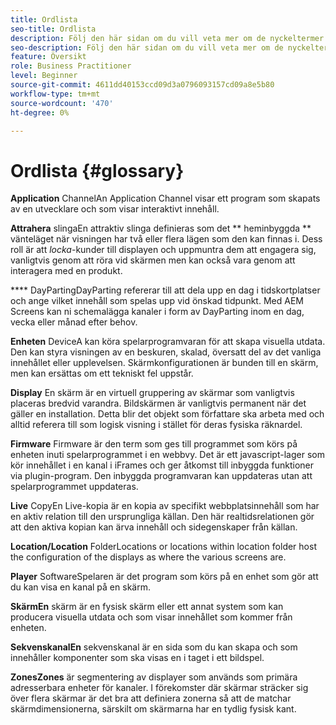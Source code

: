 ```yaml
---
title: Ordlista
seo-title: Ordlista
description: Följ den här sidan om du vill veta mer om de nyckeltermer som är associerade med AEM Screens.
seo-description: Följ den här sidan om du vill veta mer om de nyckeltermer som är associerade med AEM Screens.
feature: Översikt
role: Business Practitioner
level: Beginner
source-git-commit: 4611dd40153ccd09d3a0796093157cd09a8e5b80
workflow-type: tm+mt
source-wordcount: '470'
ht-degree: 0%

---
```



# Ordlista {#glossary}

**Application** ChannelAn Application Channel visar ett program som skapats av en utvecklare och som visar interaktivt innehåll.

**Attrahera** slingaEn attraktiv slinga definieras som det  ** heminbyggda  ** vänteläget när visningen har två eller flera lägen som den kan finnas i. Dess roll är att *locka*-kunder till displayen och uppmuntra dem att engagera sig, vanligtvis genom att röra vid skärmen men kan också vara genom att interagera med en produkt.

**** DayPartingDayParting refererar till att dela upp en dag i tidskortplatser och ange vilket innehåll som spelas upp vid önskad tidpunkt. Med AEM Screens kan ni schemalägga kanaler i form av DayParting inom en dag, vecka eller månad efter behov.

**Enheten** DeviceA kan köra spelarprogramvaran för att skapa visuella utdata. Den kan styra visningen av en beskuren, skalad, översatt del av det vanliga innehållet eller upplevelsen. Skärmkonfigurationen är bunden till en skärm, men kan ersättas om ett tekniskt fel uppstår.

**Display** En skärm är en virtuell gruppering av skärmar som vanligtvis placeras bredvid varandra. Bildskärmen är vanligtvis permanent när det gäller en installation. Detta blir det objekt som författare ska arbeta med och alltid referera till som logisk visning i stället för deras fysiska räknardel.

**Firmware** Firmware är den term som ges till programmet som körs på enheten inuti spelarprogrammet i en webbvy. Det är ett javascript-lager som kör innehållet i en kanal i iFrames och ger åtkomst till inbyggda funktioner via plugin-program. Den inbyggda programvaran kan uppdateras utan att spelarprogrammet uppdateras.

**Live** CopyEn Live-kopia är en kopia av specifikt webbplatsinnehåll som har en aktiv relation till den ursprungliga källan. Den här realtidsrelationen gör att den aktiva kopian kan ärva innehåll och sidegenskaper från källan.

**Location/Location** FolderLocations or locations within location folder host the configuration of the displays as where the various screens are.

**Player** SoftwareSpelaren är det program som körs på en enhet som gör att du kan visa en kanal på en skärm.

**SkärmEn** skärm är en fysisk skärm eller ett annat system som kan producera visuella utdata och som visar innehållet som kommer från enheten.

**SekvenskanalEn** sekvenskanal är en sida som du kan skapa och som innehåller komponenter som ska visas en i taget i ett bildspel.

**ZonesZones** är segmentering av displayer som används som primära adresserbara enheter för kanaler. I förekomster där skärmar sträcker sig över flera skärmar är det bra att definiera zonerna så att de matchar skärmdimensionerna, särskilt om skärmarna har en tydlig fysisk kant.
